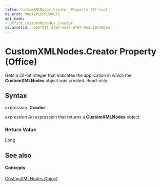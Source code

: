 ```yaml
---
title: CustomXMLNodes.Creator Property (Office)
ms.prod: MULTIPLEPRODUCTS
api_name:
- Office.CustomXMLNodes.Creator
ms.assetid: ceb5f69f-3785-ea7f-df04-05ac19140b6b
---
```



# CustomXMLNodes.Creator Property (Office)

Gets a 32-bit integer that indicates the application in which the  **CustomXMLNodes** object was created. Read-only.


## Syntax

 _expression_. **Creator**

 _expression_ An expression that returns a **CustomXMLNodes** object.


### Return Value

Long


## See also


#### Concepts


[CustomXMLNodes Object](customxmlnodes-object-office.md)

